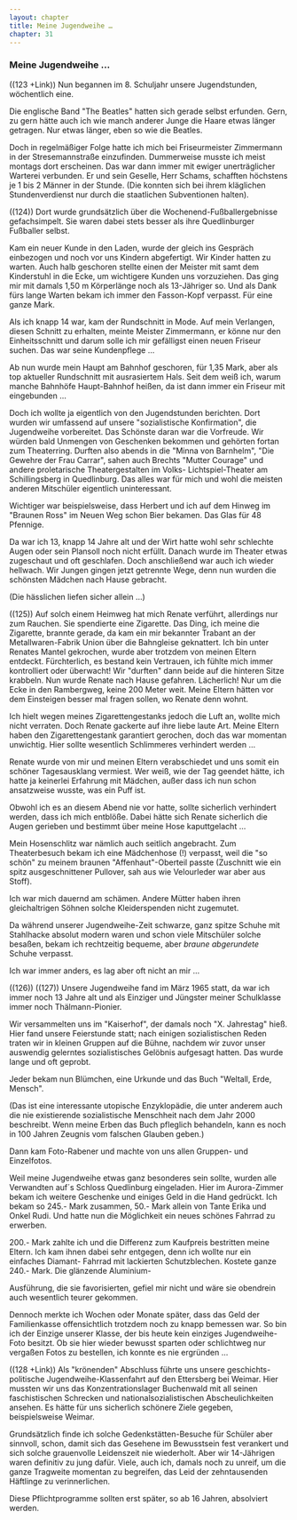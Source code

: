 ```yaml
---  
layout: chapter
title: Meine Jugendweihe …
chapter: 31
---  
```


### Meine Jugendweihe …

((123 +Link)) Nun begannen im 8. Schuljahr unsere Jugendstunden, wöchentlich
eine.

Die englische Band "The Beatles" hatten sich gerade selbst erfunden. Gern, zu
gern hätte auch ich wie manch anderer Junge die Haare etwas länger getragen.
Nur etwas länger, eben so wie die Beatles.

Doch in regelmäßiger Folge hatte ich mich bei Friseurmeister Zimmermann in der
Stresemannstraße einzufinden. Dummerweise musste ich meist montags dort
erscheinen. Das war dann immer mit ewiger unerträglicher Warterei verbunden.
Er und sein Geselle, Herr Schams, schafften höchstens je 1 bis 2 Männer in der
Stunde. (Die konnten sich bei ihrem kläglichen Stundenverdienst nur durch die
staatlichen Subventionen halten).

((124)) Dort wurde grundsätzlich über die Wochenend-Fußballergebnisse
gefachsimpelt. Sie waren dabei stets besser als ihre Quedlinburger Fußballer
selbst.

Kam ein neuer Kunde in den Laden, wurde der gleich ins Gespräch einbezogen und
noch vor uns Kindern abgefertigt. Wir Kinder hatten zu warten. Auch halb
geschoren stellte einen der Meister mit samt dem Kinderstuhl in die Ecke, um
wichtigere Kunden uns vorzuziehen. Das ging mir mit damals 1,50 m Körperlänge
noch als 13-Jähriger so. Und als Dank fürs lange Warten bekam ich immer den
Fasson-Kopf verpasst. Für eine ganze Mark.

Als ich knapp 14 war, kam der Rundschnitt in Mode. Auf mein Verlangen, diesen
Schnitt zu erhalten, meinte Meister Zimmermann, er könne nur den
Einheitsschnitt und darum solle ich mir gefälligst einen neuen Friseur suchen.
Das war seine Kundenpflege …

Ab nun wurde mein Haupt am Bahnhof geschoren, für 1,35 Mark, aber als top
aktueller Rundschnitt mit ausrasiertem Hals. Seit dem weiß ich, warum manche
Bahnhöfe Haupt-Bahnhof heißen, da ist dann immer ein Friseur mit eingebunden …

Doch ich wollte ja eigentlich von den Jugendstunden berichten. Dort wurden wir
umfassend auf unsere "sozialistische Konfirmation", die Jugendweihe
vorbereitet. Das Schönste daran war die Vorfreude. Wir würden bald Unmengen
von Geschenken bekommen und gehörten fortan zum Theaterring. Durften also
abends in die "Minna von Barnhelm", "Die Gewehre der Frau Carrar", sahen auch
Brechts "Mutter Courage" und andere proletarische Theatergestalten im Volks-
Lichtspiel-Theater am Schillingsberg in Quedlinburg. Das alles war für mich
und wohl die meisten anderen Mitschüler eigentlich uninteressant.

Wichtiger war beispielsweise, dass Herbert und ich auf dem Hinweg im "Braunen
Ross" im Neuen Weg schon Bier bekamen. Das Glas für 48 Pfennige.

Da war ich 13, knapp 14 Jahre alt und der Wirt hatte wohl sehr schlechte Augen
oder sein Plansoll noch nicht erfüllt. Danach wurde im Theater etwas
zugeschaut und oft geschlafen. Doch anschließend war auch ich wieder hellwach.
Wir Jungen gingen jetzt getrennte Wege, denn nun wurden die schönsten Mädchen
nach Hause gebracht.

(Die hässlichen liefen sicher allein …)

((125)) Auf solch einem Heimweg hat mich Renate verführt, allerdings nur zum
Rauchen. Sie spendierte eine Zigarette. Das Ding, ich meine die Zigarette,
brannte gerade, da kam ein mir bekannter Trabant an der Metallwaren-Fabrik
Union über die Bahngleise geknattert. Ich bin unter Renates Mantel gekrochen,
wurde aber trotzdem von meinen Eltern entdeckt. Fürchterlich, es bestand kein
Vertrauen, ich fühlte mich immer kontrolliert oder überwacht! Wir "durften"
dann beide auf die hinteren Sitze krabbeln. Nun wurde Renate nach Hause
gefahren. Lächerlich! Nur um die Ecke in den Rambergweg, keine 200 Meter weit.
Meine Eltern hätten vor dem Einsteigen besser mal fragen sollen, wo Renate
denn wohnt.

Ich hielt wegen meines Zigarettengestanks jedoch die Luft an, wollte mich
nicht verraten. Doch Renate gackerte auf ihre liebe laute Art. Meine Eltern
haben den Zigarettengestank garantiert gerochen, doch das war momentan
unwichtig. Hier sollte wesentlich Schlimmeres verhindert werden …

Renate wurde von mir und meinen Eltern verabschiedet und uns somit ein schöner
Tagesausklang vermiest. Wer weiß, wie der Tag geendet hätte, ich hatte ja
keinerlei Erfahrung mit Mädchen, außer dass ich nun schon ansatzweise wusste,
was ein Puff ist.

Obwohl ich es an diesem Abend nie vor hatte, sollte sicherlich verhindert
werden, dass ich mich entblöße. Dabei hätte sich Renate sicherlich die Augen
gerieben und bestimmt über meine Hose kaputtgelacht …

Mein Hosenschlitz war nämlich auch seitlich angebracht. Zum Theaterbesuch
bekam ich eine Mädchenhose (!) verpasst, weil die "so schön" zu meinem braunen
"Affenhaut"-Oberteil passte (Zuschnitt wie ein spitz ausgeschnittener
Pullover, sah aus wie Velourleder war aber aus Stoff).

Ich war mich dauernd am schämen. Andere Mütter haben ihren gleichaltrigen
Söhnen solche Kleiderspenden nicht zugemutet.

Da während unserer Jugendweihe-Zeit schwarze, ganz spitze Schuhe mit
Stahlhacke absolut modern waren und schon viele Mitschüler solche besaßen,
bekam ich rechtzeitig bequeme, aber _braune abgerundete_ Schuhe verpasst.

Ich war immer anders, es lag aber oft nicht an mir …

((126)) ((127)) Unsere Jugendweihe fand im März 1965 statt, da war ich immer
noch 13 Jahre alt und als Einziger und Jüngster meiner Schulklasse immer noch
Thälmann-Pionier.

Wir versammelten uns im "Kaiserhof", der damals noch "X. Jahrestag" hieß. Hier
fand unsere Feierstunde statt; nach einigen sozialistischen Reden traten wir
in kleinen Gruppen auf die Bühne, nachdem wir zuvor unser auswendig gelerntes
sozialistisches Gelöbnis aufgesagt hatten. Das wurde lange und oft geprobt.

Jeder bekam nun Blümchen, eine Urkunde und das Buch "Weltall, Erde, Mensch".

(Das ist eine interessante utopische Enzyklopädie, die unter anderem auch die
nie existierende sozialistische Menschheit nach dem Jahr 2000 beschreibt. Wenn
meine Erben das Buch pfleglich behandeln, kann es noch in 100 Jahren Zeugnis
vom falschen Glauben geben.)

Dann kam Foto-Rabener und machte von uns allen Gruppen- und Einzelfotos.

Weil meine Jugendweihe etwas ganz besonderes sein sollte, wurden alle
Verwandten auf´s Schloss Quedlinburg eingeladen. Hier im Aurora-Zimmer bekam
ich weitere Geschenke und einiges Geld in die Hand gedrückt. Ich bekam so
245.- Mark zusammen, 50.- Mark allein von Tante Erika und Onkel Rudi. Und
hatte nun die Möglichkeit ein neues schönes Fahrrad zu erwerben.

200.- Mark zahlte ich und die Differenz zum Kaufpreis bestritten meine Eltern.
Ich kam ihnen dabei sehr entgegen, denn ich wollte nur ein einfaches Diamant-
Fahrrad mit lackierten Schutzblechen. Kostete ganze 240.- Mark. Die glänzende
Aluminium-

Ausführung, die sie favorisierten, gefiel mir nicht und wäre sie obendrein
auch wesentlich teurer gekommen.

Dennoch merkte ich Wochen oder Monate später, dass das Geld der Familienkasse
offensichtlich trotzdem noch zu knapp bemessen war. So bin ich der Einzige
unserer Klasse, der bis heute kein einziges Jugendweihe-Foto besitzt. Ob sie
hier wieder bewusst sparten oder schlichtweg nur vergaßen Fotos zu bestellen,
ich konnte es nie ergründen …

((128 +Link)) Als "krönenden" Abschluss führte uns unsere geschichts-
politische Jugendweihe-Klassenfahrt auf den Ettersberg bei Weimar. Hier
mussten wir uns das Konzentrationslager Buchenwald mit all seinen
faschistischen Schrecken und nationalsozialistischen Abscheulichkeiten
ansehen. Es hätte für uns sicherlich schönere Ziele gegeben, beispielsweise
Weimar.

Grundsätzlich finde ich solche Gedenkstätten-Besuche für Schüler aber
sinnvoll, schon, damit sich das Gesehene im Bewusstsein fest verankert und
sich solche grauenvolle Leidenszeit nie wiederholt. Aber wir 14-Jährigen waren
definitiv zu jung dafür. Viele, auch ich, damals noch zu unreif, um die ganze
Tragweite momentan zu begreifen, das Leid der zehntausenden Häftlinge zu
verinnerlichen.

Diese Pflichtprogramme sollten erst später, so ab 16 Jahren, absolviert
werden.

